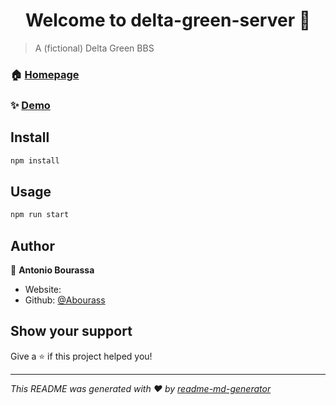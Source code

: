<h1 align="center">Welcome to delta-green-server 👋</h1>
<p>
</p>

> A (fictional) Delta Green BBS

### 🏠 [Homepage](https://elegant-jang-3eefb2.netlify.app/)

### ✨ [Demo](https://elegant-jang-3eefb2.netlify.app/)

## Install

```sh
npm install
```

## Usage

```sh
npm run start
```

## Author

👤 **Antonio Bourassa**

* Website:  
* Github: [@Abourass](https://github.com/Abourass)

## Show your support

Give a ⭐️ if this project helped you!

***
_This README was generated with ❤️ by [readme-md-generator](https://github.com/kefranabg/readme-md-generator)_